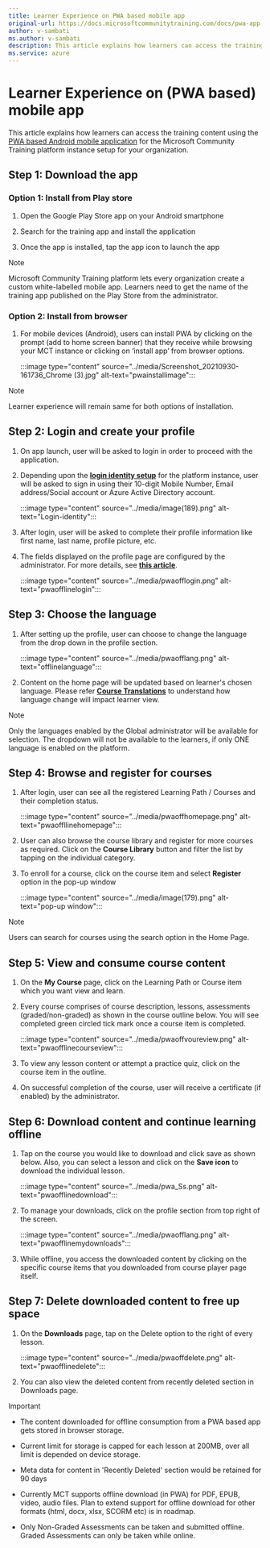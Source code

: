 ```yaml
---
title: Learner Experience on PWA based mobile app
original-url: https://docs.microsoftcommunitytraining.com/docs/pwa-app
author: v-sambati
ms.author: v-sambati
description: This article explains how learners can access the training content using the PWA based Android mobile application for the Microsoft Community Training platform instance setup for your organization.
ms.service: azure
---
```


# Learner Experience on (PWA based) mobile app

This article explains how learners can access the training content using the [PWA based Android mobile application](../infrastructure-management/install-your-platform-instance/create-publish-mobile-app.md#option-1-creating-a-progressive-web-application-pwa-for-android) for the Microsoft Community Training platform instance setup for your organization.

## Step 1: Download the app

### Option 1: Install from Play store

1. Open the Google Play Store app on your Android smartphone

2. Search for the training app and install the application

3. Once the app is installed, tap the app icon to launch the app

> [!NOTE]
> Microsoft Community Training platform lets every organization create a custom white-labelled mobile app. Learners need to get the name of the training app published on the Play Store from the administrator.

### Option 2: Install from browser

1. For mobile devices (Android), users can install PWA by clicking on the prompt (add to home screen banner) that they receive while browsing your MCT instance or clicking on ‘install app’ from browser options.

    :::image type="content" source="../media/Screenshot_20210930-161736_Chrome (3).jpg" alt-text="pwainstallimage":::

> [!NOTE]
> Learner experience will remain same for both options of installation.

## Step 2: Login and create your profile

1. On app launch, user will be asked to login in order to proceed with the application.

2. Depending upon the [**login identity setup**](../infrastructure-management/install-your-platform-instance/configure-login-social-work-school-account.md) for the platform instance, user will be asked to sign in using  their 10-digit Mobile Number, Email address/Social account or Azure Active Directory account.

    :::image type="content" source="../media/image(189).png" alt-text="Login-identity":::

3. After login, user will be asked to complete their profile information like first name, last name, profile picture, etc.  

4. The fields displayed on the profile page  are configured by the administrator. For more details, see [**this article**](../settings/add-additional-profile-fields-for-user-information.md).

    :::image type="content" source="../media/pwaofflogin.png" alt-text="pwaofflinelogin":::

## Step 3: Choose the language

1. After setting up the profile, user can choose to change the language from the drop down in the profile section.

    :::image type="content" source="../media/pwaofflang.png" alt-text="offlinelanguage":::

2. Content on the home page will be updated based on learner's chosen language. Please refer [**Course Translations**](../content-management/create-content/create-course-category/create-a-new-course.md#option-4---create-multiple-translations-of-a-course) to understand how language change will impact learner view.

>[!NOTE]
>Only the languages enabled by the Global administrator will be available for selection. The dropdown will not be available to the learners, if only ONE language is enabled on the platform.

## Step 4: Browse and register for courses

1. After login, user can see all the registered Learning Path / Courses and their completion status.

    :::image type="content" source="../media/pwaoffhomepage.png" alt-text="pwaoffllinehomepage":::

2. User can also browse the course library and register for more courses as required. Click on the **Course Library** button and filter the list by tapping on the individual category.

3. To enroll for a course, click on the course item and select **Register** option in the pop-up window

    :::image type="content" source="../media/image(179).png" alt-text="pop-up window":::

> [!NOTE]
> Users can search for courses using the search option in the Home Page.

## Step 5: View and consume course content

1. On the **My Course** page, click on the Learning Path or Course item which you want view and learn.

2. Every course comprises of course description, lessons, assessments (graded/non-graded) as shown in the course outline below. You will see completed green circled tick mark once a course item is completed.

    :::image type="content" source="../media/pwaoffvoureview.png" alt-text="pwaofflinecourseview":::

3. To view any lesson content or  attempt a practice quiz, click on the course item in the outline.

4. On successful completion of the course, user will receive a certificate (if enabled) by the administrator.

## Step 6: Download content and continue learning offline

1. Tap on the course you would like to download and click save as shown below. Also, you can select a lesson and click on the **Save icon** to download the individual lesson.

    :::image type="content" source="../media/pwa_Ss.png" alt-text="pwaofflinedownload":::

2. To manage your downloads, click on the profile section from top right of the screen.

    :::image type="content" source="../media/pwaofflang.png" alt-text="pwaofflinemydownloads":::

3. While offline, you access the downloaded content by clicking on the specific course items that you downloaded from course player page itself.

## Step 7: Delete downloaded content to free up space

1. On the **Downloads** page, tap on the Delete option to the right of every lesson.

    :::image type="content" source="../media/pwaoffdelete.png" alt-text="pwaofflinedelete":::

2. You can also view the deleted content from recently deleted section in Downloads page.

>[!Important]
>
> * The content downloaded for offline consumption from a PWA based app gets stored in browser storage.
>
> * Current limit for storage is capped for each lesson at 200MB, over all limit is depended on device storage.
>
> * Meta data for content in 'Recently Deleted' section would be retained for 90 days
>
> * Currently MCT supports offline download (in PWA) for PDF, EPUB, video, audio files. Plan to extend support for offline download for other formats (html, docx, xlsx, SCORM etc) is in roadmap.
>
> * Only Non-Graded Assessments can be taken and submitted offline. Graded Assessments can only be taken while online.
